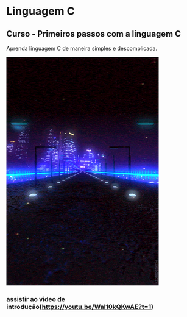 # Linguagem C
## Curso - Primeiros passos com a linguagem C
Aprenda linguagem C de maneira simples e descomplicada.

![Estrada a noite](https://github.com/ALEXSANDROSB/c/blob/main/OvZ.gif)
### assistir ao video de introdução(https://youtu.be/Wal10kQKwAE?t=1)

